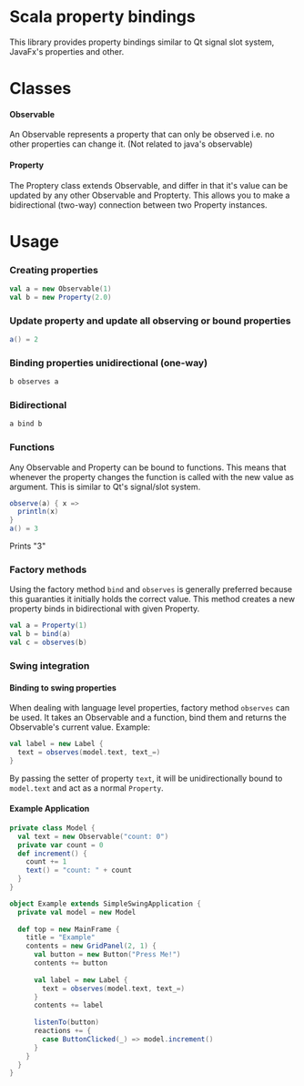 # Scala property bindings
This library provides property bindings similar to Qt signal slot system, JavaFx's properties and other.


# Classes
#### Observable
An Observable represents a property that can only be observed i.e. no other properties can change it. (Not related to java's observable)

#### Property
The Proptery class extends Observable, and differ in that it's value can be updated by any other Observable and Propterty. This allows you to make a bidirectional (two-way) connection between two Property instances.


# Usage
### Creating properties
```scala
val a = new Observable(1)
val b = new Property(2.0)
```

### Update property and update all observing or bound properties
```scala
a() = 2
```

### Binding properties unidirectional (one-way)
```scala
b observes a
```

### Bidirectional
```scala
a bind b
```

### Functions
Any Observable and Property can be bound to functions. This means that whenever the property changes the function is called with the new value as argument. This is similar to Qt's signal/slot system.

```scala
observe(a) { x =>
  println(x)
}
a() = 3
```

Prints "3"


### Factory methods
Using the factory method `bind` and `observes` is generally preferred because this guaranties it initially holds the correct value.
This method creates a new property binds in bidirectional with given Property.

```scala
val a = Property(1)
val b = bind(a)
val c = observes(b)
```

### Swing integration
#### Binding to swing properties
When dealing with language level properties, factory method `observes` can be used. It takes an Observable and a function, bind them and returns the Observable's current value. Example:

```scala
val label = new Label {
  text = observes(model.text, text_=)
}
```

By passing the setter of property `text`, it will be unidirectionally bound to `model.text` and act as a normal `Property`.


#### Example Application
```scala
private class Model {
  val text = new Observable("count: 0")
  private var count = 0
  def increment() {
    count += 1
    text() = "count: " + count
  }
}

object Example extends SimpleSwingApplication {
  private val model = new Model
  
  def top = new MainFrame {
    title = "Example"
    contents = new GridPanel(2, 1) {
      val button = new Button("Press Me!")
      contents += button
      
      val label = new Label {
        text = observes(model.text, text_=)
      }
      contents += label
      
      listenTo(button)
      reactions += {
        case ButtonClicked(_) => model.increment()
      }
    }
  }
}
```





